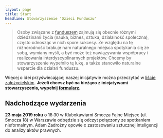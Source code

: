 ```yaml
---
layout: page
title: Start
headline: Stowarzyszenie "Dzieci Funduszu"
---
```


>Osoby związane z [funduszem](http://fundusz.org) zajmują się obecnie różnymi dziedzinami życia (nauka, biznes, sztuka, działalność społeczna), często odnosząc w nich spore sukcesy.
>Ze względu na tę różnorodność brakuje nam naturalnego miejsca spotykania się ze sobą, wymiany myśli, a być może też nawiązywania współpracy i realizowania interdyscyplinarnych projektów.
>Chcemy by stowarzyszenie wypełniło tę lukę, a także stanowiło naturalne wsparcie dla działań funduszu.

Więcej o idei przyświecającej naszej inicjatywie można przeczytać w [liście założycielskim](/list).
**Jeżeli chcesz być na bieżąco z inicjatywami stowarzyszenia, wypełnij [formularz](http://absolwenci-funduszu.org/zgloszenia).**

## Nadchodzące wydarzenia

**23 maja 2019 roku** o 18:30 w Klubokawiarni Smocza Fajne Miejsce (ul. Smocza 18) w Warszawie odbędzie się odczyt połączony ze spotkaniem nieformalnym. Adam Zadrożny opowie o zastosowaniu sztucznej inteligencji do analizy aktów prawnych. 
